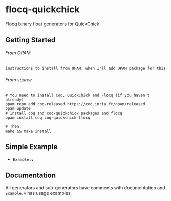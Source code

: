 # flocq-quickchick
Flocq binary float generators for QuickChick

## Getting Started
###### From OPAM
```
instructions to install from OPAM, when I'll add OPAM package for this
```
###### From source
```
# You need to install Coq, QuickChick and Flocq (if you haven't already)
opam repo add coq-released https://coq.inria.fr/opam/released
opam update
# Install coq and coq-quickchick packages and flocq
opam install coq coq-quickchick flocq

# Then:
make && make install
```

## Simple Example
* `Example.v`

## Documentation
All generators and sub-generators have comments
with documentation and `Example.v` has usage examples.
